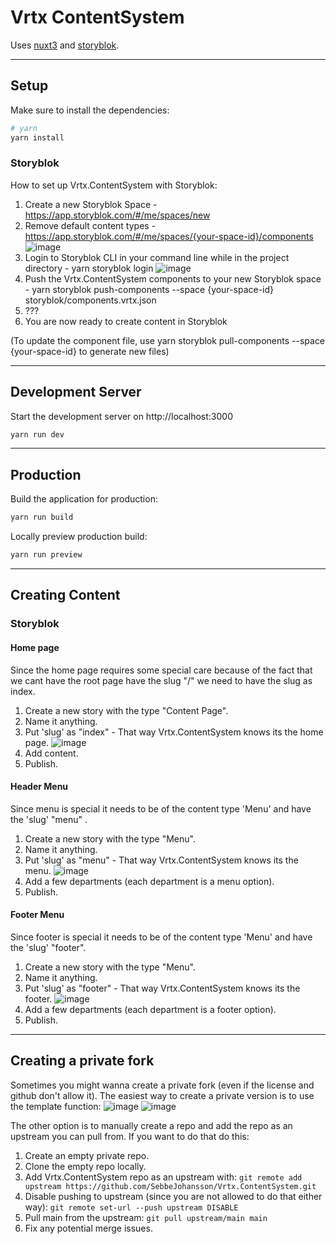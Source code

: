 # Vrtx ContentSystem

Uses [nuxt3](https://v3.nuxtjs.org) and [storyblok](https://www.storyblok.com/).

-----
## Setup

Make sure to install the dependencies:

```bash
# yarn
yarn install
```

### Storyblok

How to set up Vrtx.ContentSystem with Storyblok:
1. Create a new Storyblok Space - https://app.storyblok.com/#/me/spaces/new
2. Remove default content types - https://app.storyblok.com/#/me/spaces/{your-space-id}/components
![image](https://user-images.githubusercontent.com/5083273/209108405-598d195c-d9f4-4e0d-be43-9f417e51a8c7.png)
3. Login to Storyblok CLI in your command line while in the project directory - yarn storyblok login
![image](https://user-images.githubusercontent.com/5083273/209108425-7cc108a5-35e8-4602-ba69-78e4a748979c.png)
4. Push the Vrtx.ContentSystem components to your new Storyblok space - yarn storyblok push-components --space {your-space-id} storyblok/components.vrtx.json
5. ???
6. You are now ready to create content in Storyblok

(To update the component file, use yarn storyblok pull-components --space {your-space-id} to generate new files)

-----
## Development Server

Start the development server on http://localhost:3000

```bash
yarn run dev
```
-----

## Production

Build the application for production:

```bash
yarn run build
```

Locally preview production build:

```bash
yarn run preview
```

-----

## Creating Content

### Storyblok

#### Home page

Since the home page requires some special care because of the fact that we cant have the root page have the slug "/" we need to have the slug as index.

1. Create a new story with the type "Content Page".
2. Name it anything.
3. Put 'slug' as "index" - That way Vrtx.ContentSystem knows its the home page.
![image](https://user-images.githubusercontent.com/5083273/209223681-42067716-ddfd-4ce8-bd12-4dab30f7ce15.png)
4. Add content.
5. Publish.

#### Header Menu

Since menu is special it needs to be of the content type 'Menu' and have the 'slug' "menu" .

1. Create a new story with the type "Menu".
2. Name it anything.
3. Put 'slug' as "menu" - That way Vrtx.ContentSystem knows its the menu.
![image](https://user-images.githubusercontent.com/5083273/209223706-375e4da4-c7c6-4e3e-9c16-f46b6ce17aac.png)
4. Add a few departments (each department is a menu option).
5. Publish.

#### Footer Menu

Since footer is special it needs to be of the content type 'Menu' and have the 'slug' "footer".

1. Create a new story with the type "Menu".
2. Name it anything.
3. Put 'slug' as "footer" - That way Vrtx.ContentSystem knows its the footer.
![image](https://user-images.githubusercontent.com/5083273/209223714-9739a9c7-6f17-4121-a644-facb2bd6dc23.png)
4. Add a few departments (each department is a footer option).
5. Publish.

-----
## Creating a private fork

Sometimes you might wanna create a private fork (even if the license and github don't allow it). The easiest way to create a private version is to use the template function:
![image](https://user-images.githubusercontent.com/5083273/211059583-369d028a-a853-4151-8cbe-213531cd083f.png)
![image](https://user-images.githubusercontent.com/5083273/211059417-bd2d7127-0eef-46d2-9e7c-231828ba0286.png)

The other option is to manually create a repo and add the repo as an upstream you can pull from. If you want to do that do this:
1. Create an empty private repo.
2. Clone the empty repo locally.
3. Add Vrtx.ContentSystem repo as an upstream with: `git remote add upstream https://github.com/SebbeJohansson/Vrtx.ContentSystem.git`
4. Disable pushing to upstream (since you are not allowed to do that either way): `git remote set-url --push upstream DISABLE`
5. Pull main from the upstream: `git pull upstream/main main`
6. Fix any potential merge issues.
